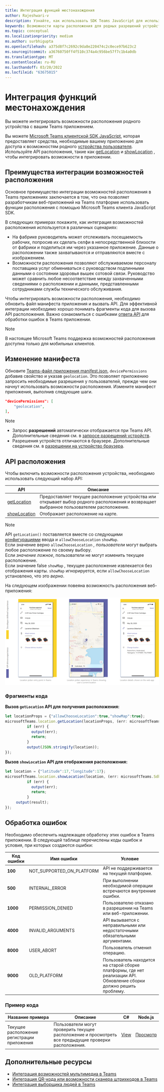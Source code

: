 ```yaml
---
title: Интеграция функций местонахождения
author: Rajeshwari-v
description: Узнайте, как использовать SDK Teams JavaScript для использования возможностей расположения с помощью фрагментов кода и примеров
keywords: Возможности карты расположения для родных разрешений устройств
ms.topic: conceptual
ms.localizationpriority: medium
ms.author: surbhigupta
ms.openlocfilehash: a375d8f7c2692c9da8e220474c2c0ece97b623c2
ms.sourcegitcommit: a36760750ff4f510c374a4c956be57f7c1b4a0db
ms.translationtype: MT
ms.contentlocale: ru-RU
ms.lasthandoff: 03/20/2022
ms.locfileid: "63675015"
---
```

# <a name="integrate-location-capabilities"></a>Интеграция функций местонахождения

Вы можете интегрировать возможности расположения родного устройства с вашим Teams приложением.  

Вы можете [Microsoft Teams клиентской SDK JavaScript](/javascript/api/overview/msteams-client?view=msteams-client-js-latest&preserve-view=true), которая предоставляет средства, необходимые вашему приложению для доступа к возможностям родного [устройства пользователя](native-device-permissions.md). Используйте API расположения, такие как [getLocation](/javascript/api/@microsoft/teams-js/microsoftteams.location?view=msteams-client-js-latest#getLocation_LocationProps___error__SdkError__location__Location_____void_&preserve-view=true) и [showLocation](/javascript/api/@microsoft/teams-js/microsoftteams.location?view=msteams-client-js-latest#showLocation_Location___error__SdkError__status__boolean_____void_&preserve-view=true) , чтобы интегрировать возможности в приложении.

## <a name="advantages-of-integrating-location-capabilities"></a>Преимущества интеграции возможностей расположения

Основное преимущество интеграции возможностей расположения в Teams приложениях заключается в том, что она позволяет разработчикам веб-приложений на Teams платформе использовать функции расположения с помощью Microsoft Teams клиента JavaScript SDK.

В следующих примерах покажите, как интеграция возможностей расположения используется в различных сценариях:

* На фабрике руководитель может отслеживать посещаемость рабочих, попросив их сделать селфи в непосредственной близости от фабрики и поделиться им через указанное приложение. Данные о расположении также захватываются и отправляются вместе с изображением.
* Возможности расположения позволяют обслуживаемом персоналу поставщика услуг обмениваться с руководством подлинными данными о состоянии здоровья вышек сотовой связи. Руководство может сравнить любое несоответствие между захваченными сведениями о расположении и данными, представленными сотрудниками службы технического обслуживания.

Чтобы интегрировать возможности расположения, необходимо обновить файл манифеста приложения и вызвать API. Для эффективной интеграции необходимо хорошо понимать фрагменты кода для [](#code-snippets) вызова API расположения.
Важно ознакомиться с ошибками [ответа API](#error-handling) для обработки ошибок в Teams приложении.

> [!NOTE]
> В настоящее Microsoft Teams поддержка возможностей расположения доступна только для мобильных клиентов.

## <a name="update-manifest"></a>Изменение манифеста

Обновите [Teams-файл приложения manifest.json](../../resources/schema/manifest-schema.md#devicepermissions), `devicePermissions` добавив свойство и указав `geolocation`. Это позволяет приложению запросить необходимые разрешения у пользователей, прежде чем они начнут использовать возможности расположения. Измените манифест приложения, выполнив следующие шаги.

``` json
"devicePermissions": [
    "geolocation",
],
```

> [!NOTE]
> * Запрос **разрешений** автоматически отображается при Teams API. Дополнительные сведения см. в [запросе разрешений устройств](native-device-permissions.md).
> * Разрешения устройств отличаются в браузере. Дополнительные сведения см. в [разрешении на устройство браузера](browser-device-permissions.md).

## <a name="location-apis"></a>API расположения

Чтобы включить возможности расположения устройства, необходимо использовать следующий набор API:

| API      | Описание   |
| --- | --- |
|[getLocation](/javascript/api/@microsoft/teams-js/microsoftteams.location?view=msteams-client-js-latest#getLocation_LocationProps___error__SdkError__location__Location_____void_&preserve-view=true) | Предоставляет текущее расположение устройства или открывает выбор родного расположения и возвращает выбранное пользователем расположение. |
|[showLocation](/javascript/api/@microsoft/teams-js/microsoftteams.location?view=msteams-client-js-latest#showLocation_Location___error__SdkError__status__boolean_____void_&preserve-view=true) | Отображает расположение на карте. |

> [!NOTE]
> API `getLocation()` поставляется вместе со следующими [конфигурациями](/javascript/api/@microsoft/teams-js/locationprops?view=msteams-client-js-latest&preserve-view=true) ввода и `allowChooseLocation` `showMap`. <br/> Если значение верно `allowChooseLocation` *, пользователи* могут выбрать любое расположение по своему выбору.<br/>  Если *значение ложное*, пользователи не могут изменить текущее расположение.<br/> Если значение false `showMap` *,* текущее расположение извлекается без отображения карты. `showMap` игнорируется, если `allowChooseLocation` установлено, что это *верно*.

На следующем изображении повеяна возможность расположения веб-приложения:

![Опыт работы веб-приложения для возможностей расположения](../../assets/images/tabs/location-capability.png)

### <a name="code-snippets"></a>Фрагменты кода

**Вызов `getLocation` API для получения расположения:**

```javascript
let locationProps = {"allowChooseLocation":true,"showMap":true};
microsoftTeams.location.getLocation(locationProps, (err: microsoftTeams.SdkError, location: microsoftTeams.location.Location) => {
          if (err) {
            output(err);
            return;
          }
          output(JSON.stringify(location));
});
```

**Вызов `showLocation` API для отображения расположения:**

```javascript
let location = {"latitude":17,"longitude":17};
microsoftTeams.location.showLocation(location, (err: microsoftTeams.SdkError, result: boolean) => {
          if (err) {
            output(err);
            return;
          }
     output(result);
});
```

## <a name="error-handling"></a>Обработка ошибок

Необходимо обеспечить надлежащее обработку этих ошибок в Teams приложении. В следующей таблице перечислены коды ошибок и условия, при которых создаются ошибки:

|Код ошибки |  Имя ошибки     | Условие|
| --------- | --------------- | -------- |
| **100** | NOT_SUPPORTED_ON_PLATFORM | API не поддерживается на текущей платформе.|
| **500** | INTERNAL_ERROR | При выполнении необходимой операции встречаются внутренние ошибки.|
| **1000** | PERMISSION_DENIED |Пользователю отказано в разрешении на Teams или веб-приложении.|
| **4000** | INVALID_ARGUMENTS | API вызывается с неправильными или недостаточными обязательными аргументами.|
| **8000** | USER_ABORT |Пользователь отменил операцию.|
| **9000** | OLD_PLATFORM | Пользователь находится на старой сборке платформы, где нет реализации API. Обновление сборки должно решить проблему.|

### <a name="code-sample"></a>Пример кода

|Название примера | Описание | C# | Node.js |
|----------------|-----------------|--------------|--------------|
| Текущее расположение регистрации приложения | Пользователи могут проверить текущее расположение и просмотреть все предыдущие проверки расположения.| [View](https://github.com/OfficeDev/Microsoft-Teams-Samples/tree/main/samples/app-checkin-location/csharp) | [Просмотр](https://github.com/OfficeDev/Microsoft-Teams-Samples/tree/main/samples/app-checkin-location/nodejs) |

## <a name="see-also"></a>Дополнительные ресурсы

* [Интеграция возможностей мультимедиа в Teams](mobile-camera-image-permissions.md)
* [Интеграция QR-кода или возможности сканера штрихкодов в Teams](qr-barcode-scanner-capability.md)
* [Интеграция выборщика людей в Teams](people-picker-capability.md)
